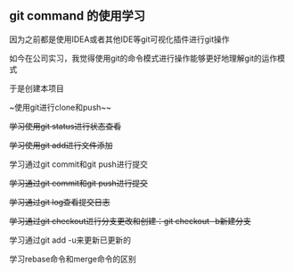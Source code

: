 ## git command 的使用学习

因为之前都是使用IDEA或者其他IDE等git可视化插件进行git操作

如今在公司实习，我觉得使用git的命令模式进行操作能够更好地理解git的运作模式

于是创建本项目



~使用git进行clone和push~~

~~学习使用git status进行状态查看~~

~~学习使用git add进行文件添加~~

学习通过git commit和git push进行提交

~~学习通过git commit和git push进行提交~~

~~学习通过git log查看提交日志~~

~~学习通过git checkout进行分支更改和创建：git checkout -b新建分支~~

学习通过git add -u来更新已更新的

学习rebase命令和merge命令的区别 
